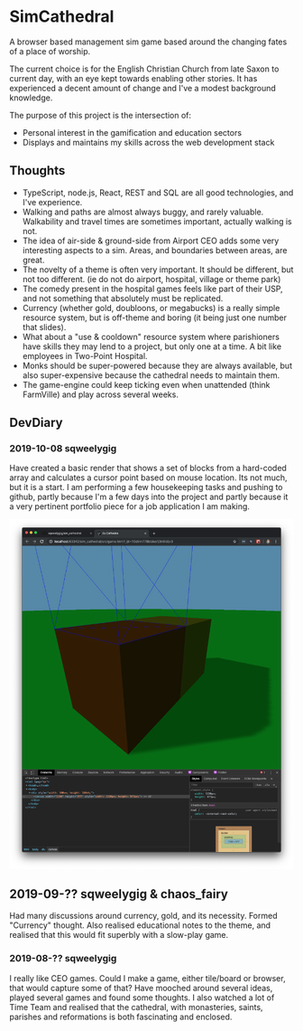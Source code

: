 SimCathedral
==

A browser based management sim game based around the changing fates of a place of worship.

The current choice is for the English Christian Church from late Saxon to current day, with an eye kept towards enabling other stories.  It has experienced a decent amount of change and I've a modest background knowledge.

The purpose of this project is the intersection of:
 * Personal interest in the gamification and education sectors
 * Displays and maintains my skills across the web development stack

Thoughts
--
* TypeScript, node.js, React, REST and SQL are all good technologies, and I've experience.
* Walking and paths are almost always buggy, and rarely valuable.  Walkability and travel times are sometimes important, actually walking is not.
* The idea of air-side & ground-side from Airport CEO adds some very interesting aspects to a sim.  Areas, and boundaries between areas, are great.
* The novelty of a theme is often very important. It should be different, but not too different. (ie do not do airport, hospital, village or theme park)
* The comedy present in the hospital games feels like part of their USP, and not something that absolutely must be replicated.
* Currency (whether gold, doubloons, or megabucks) is a really simple resource system, but is off-theme and boring (it being just one number that slides).
* What about a "use & cooldown" resource system where parishioners have skills they may lend to a project, but only one at a time. A bit like employees in Two-Point Hospital.
* Monks should be super-powered because they are always available, but also super-expensive because the cathedral needs to maintain them.
* The game-engine could keep ticking even when unattended (think FarmVille) and play across several weeks.

DevDiary
--

### 2019-10-08 sqweelygig
Have created a basic render that shows a set of blocks from a hard-coded array and calculates a cursor point based on mouse location.  Its not much, but it is a start.  I am performing a few housekeeping tasks and pushing to github, partly because I'm a few days into the project and partly because it a very pertinent portfolio piece for a job application I am making.

![basic render, showing two cubes with shadows](lib/screenshot-2019-10-08.png)

## 2019-09-?? sqweelygig & chaos_fairy
Had many discussions around currency, gold, and its necessity.  Formed "Currency" thought.  Also realised educational notes to the theme, and realised that this would fit superbly with a slow-play game.

### 2019-08-?? sqweelygig
I really like CEO games.  Could I make a game, either tile/board or browser, that would capture some of that?  Have mooched around several ideas, played several games and found some thoughts.  I also watched a lot of Time Team and realised that the cathedral, with monasteries, saints, parishes and reformations is both fascinating and enclosed.

